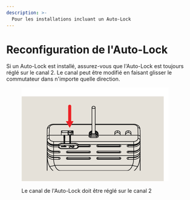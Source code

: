 ```yaml
---
description: >-
  Pour les installations incluant un Auto-Lock 
---
```


   
# Reconfiguration de l'Auto-Lock  
   
Si un Auto-Lock est installé, assurez-vous que l'Auto-Lock est toujours réglé sur le canal 2. Le canal peut être modifié en faisant glisser le commutateur dans n'importe quelle direction.  
   
<figure><img src=".gitbook/assets/Set Auto Lock@4x.png" alt=""><figcaption><p>Le canal de l'Auto-Lock doit être réglé sur le canal 2</p></figcaption></figure>
